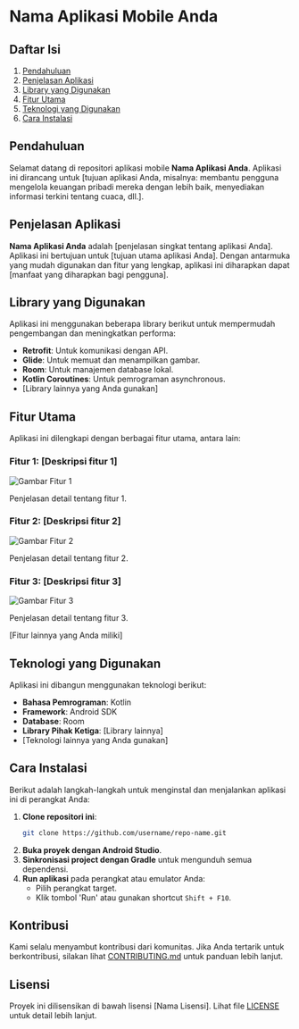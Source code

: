 # Nama Aplikasi Mobile Anda

## Daftar Isi

1. [Pendahuluan](#pendahuluan)
2. [Penjelasan Aplikasi](#penjelasan-aplikasi)
3. [Library yang Digunakan](#library-yang-digunakan)
4. [Fitur Utama](#fitur-utama)
5. [Teknologi yang Digunakan](#teknologi-yang-digunakan)
6. [Cara Instalasi](#cara-instalasi)

## Pendahuluan

Selamat datang di repositori aplikasi mobile **Nama Aplikasi Anda**. Aplikasi ini dirancang untuk [tujuan aplikasi Anda, misalnya: membantu pengguna mengelola keuangan pribadi mereka dengan lebih baik, menyediakan informasi terkini tentang cuaca, dll.].

## Penjelasan Aplikasi

**Nama Aplikasi Anda** adalah [penjelasan singkat tentang aplikasi Anda]. Aplikasi ini bertujuan untuk [tujuan utama aplikasi Anda]. Dengan antarmuka yang mudah digunakan dan fitur yang lengkap, aplikasi ini diharapkan dapat [manfaat yang diharapkan bagi pengguna].

## Library yang Digunakan

Aplikasi ini menggunakan beberapa library berikut untuk mempermudah pengembangan dan meningkatkan performa:

- **Retrofit**: Untuk komunikasi dengan API.
- **Glide**: Untuk memuat dan menampilkan gambar.
- **Room**: Untuk manajemen database lokal.
- **Kotlin Coroutines**: Untuk pemrograman asynchronous.
- [Library lainnya yang Anda gunakan]

## Fitur Utama

Aplikasi ini dilengkapi dengan berbagai fitur utama, antara lain:

### Fitur 1: [Deskripsi fitur 1]

![Gambar Fitur 1](path/to/image1.png)

Penjelasan detail tentang fitur 1.

### Fitur 2: [Deskripsi fitur 2]

![Gambar Fitur 2](path/to/image2.png)

Penjelasan detail tentang fitur 2.

### Fitur 3: [Deskripsi fitur 3]

![Gambar Fitur 3](path/to/image3.png)

Penjelasan detail tentang fitur 3.

[Fitur lainnya yang Anda miliki]

## Teknologi yang Digunakan

Aplikasi ini dibangun menggunakan teknologi berikut:

- **Bahasa Pemrograman**: Kotlin
- **Framework**: Android SDK
- **Database**: Room
- **Library Pihak Ketiga**: [Library lainnya]
- [Teknologi lainnya yang Anda gunakan]

## Cara Instalasi

Berikut adalah langkah-langkah untuk menginstal dan menjalankan aplikasi ini di perangkat Anda:

1. **Clone repositori ini**:
    ```sh
    git clone https://github.com/username/repo-name.git
    ```
2. **Buka proyek dengan Android Studio**.
3. **Sinkronisasi project dengan Gradle** untuk mengunduh semua dependensi.
4. **Run aplikasi** pada perangkat atau emulator Anda:
    - Pilih perangkat target.
    - Klik tombol 'Run' atau gunakan shortcut `Shift + F10`.

## Kontribusi

Kami selalu menyambut kontribusi dari komunitas. Jika Anda tertarik untuk berkontribusi, silakan lihat [CONTRIBUTING.md](CONTRIBUTING.md) untuk panduan lebih lanjut.

## Lisensi

Proyek ini dilisensikan di bawah lisensi [Nama Lisensi]. Lihat file [LICENSE](LICENSE) untuk detail lebih lanjut.
